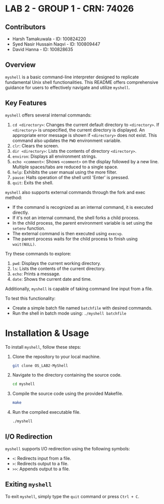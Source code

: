# LAB 2 - GROUP 1 - CRN: 74026

## Contributors 

- Harsh Tamakuwala - ID: 100824220
- Syed Nasir Hussain Naqvi - ID: 100809447
- David Hanna - ID: 100828635

## Overview
`myshell` is a basic command-line interpreter designed to replicate fundamental Unix shell functionalities. This README offers comprehensive guidance for users to effectively navigate and utilize `myshell`.

## Key Features
`myshell` offers several internal commands:
1. `cd <directory>`: Changes the current default directory to `<directory>`. If `<directory>` is unspecified, the current directory is displayed. An appropriate error message is shown if `<directory>` does not exist. This command also updates the `PWD` environment variable.
2. `clr`: Clears the screen.
3. `dir <directory>`: Lists the contents of directory `<directory>`.
4. `environ`: Displays all environment strings.
5. `echo <comment>`: Shows `<comment>` on the display followed by a new line. Multiple spaces/tabs are reduced to a single space.
6. `help`: Exhibits the user manual using the more filter.
7. `pause`: Halts operation of the shell until 'Enter' is pressed.
8. `quit`: Exits the shell.

`myshell` also supports external commands through the fork and exec method:
- If the command is recognized as an internal command, it is executed directly.
- If it's not an internal command, the shell forks a child process.
- In the child process, the parent environment variable is set using the `setenv` function.
- The external command is then executed using `execvp`.
- The parent process waits for the child process to finish using `wait(NULL)`.

Try these commands to explore:
1. `pwd`: Displays the current working directory.
2. `ls`: Lists the contents of the current directory.
3. `echo`: Prints a message.
4. `date`: Shows the current date and time.

Additionally, `myshell` is capable of taking command line input from a file. 

To test this functionality:
- Create a simple batch file named `batchfile` with desired commands.
- Run the shell in batch mode using:
  `./myshell batchfile`

# Installation & Usage
To install `myshell`, follow these steps:
1. Clone the repository to your local machine.
   ```bash
   git clone OS_LAB2-MyShell
2. Navigate to the directory containing the source code.
   ```bash
   cd myshell
3. Compile the source code using the provided Makefile.
    ```bash
   make
4. Run the compiled executable file.
   ```bash
   ./myshell

## I/O Redirection
`myshell` supports I/O redirection using the following symbols:
- `<`: Redirects input from a file.
- `>`: Redirects output to a file.
- `>>`: Appends output to a file.

## Exiting `myshell`
To exit `myshell`, simply type the `quit` command or press `Ctrl + C`.
